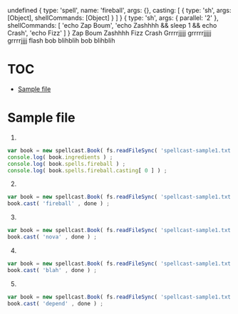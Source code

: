 undefined
{ type: 'spell',
  name: 'fireball',
  args: {},
  casting: [ { type: 'sh', args: [Object], shellCommands: [Object] } ] }
{ type: 'sh',
  args: { parallel: '2' },
  shellCommands: 
   [ 'echo Zap Boum',
     'echo Zashhhh && sleep 1 && echo Crash',
     'echo Fizz' ] }
Zap Boum
Zashhhh
Fizz
Crash
Grrrrjjjjj grrrrrjjjjj grrrrjjjj
flash
bob blihblih
bob blihblih
# TOC
   - [Sample file](#sample-file)
<a name=""></a>
 
<a name="sample-file"></a>
# Sample file
1.

```js
var book = new spellcast.Book( fs.readFileSync( 'spellcast-sample1.txt' ).toString() ) ;
console.log( book.ingredients ) ;
console.log( book.spells.fireball ) ;
console.log( book.spells.fireball.casting[ 0 ] ) ;
```

2.

```js
var book = new spellcast.Book( fs.readFileSync( 'spellcast-sample1.txt' ).toString() ) ;
book.cast( 'fireball' , done ) ;
```

3.

```js
var book = new spellcast.Book( fs.readFileSync( 'spellcast-sample1.txt' ).toString() ) ;
book.cast( 'nova' , done ) ;
```

4.

```js
var book = new spellcast.Book( fs.readFileSync( 'spellcast-sample1.txt' ).toString() ) ;
book.cast( 'blah' , done ) ;
```

5.

```js
var book = new spellcast.Book( fs.readFileSync( 'spellcast-sample1.txt' ).toString() ) ;
book.cast( 'depend' , done ) ;
```

